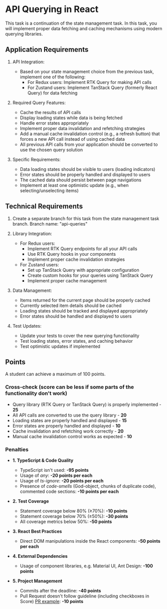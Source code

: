 # API Querying in React

This task is a continuation of the state management task. In this task, you will implement proper data fetching and caching mechanisms using modern querying libraries.

## Application Requirements

1. API Integration:

   - Based on your state management choice from the previous task, implement one of the following:
     - For Redux users: Implement RTK Query for making API calls
     - For Zustand users: Implement TanStack Query (formerly React Query) for data fetching

2. Required Query Features:

   - Cache the results of API calls
   - Display loading states while data is being fetched
   - Handle error states appropriately
   - Implement proper data invalidation and refetching strategies
   - Add a manual cache invalidation control (e.g., a refresh button) that forces a new API call instead of using cached data
   - All previous API calls from your application should be converted to use the chosen query solution

3. Specific Requirements:
   - Data loading states should be visible to users (loading indicators)
   - Error states should be properly handled and displayed to users
   - The cached data should persist between page navigations
   - Implement at least one optimistic update (e.g., when selecting/unselecting items)

## Technical Requirements

1. Create a separate branch for this task from the state management task branch. Branch name: "api-queries"

2. Library Integration:

   - For Redux users:
     - Implement RTK Query endpoints for all your API calls
     - Use RTK Query hooks in your components
     - Implement proper cache invalidation strategies
   - For Zustand users:
     - Set up TanStack Query with appropriate configuration
     - Create custom hooks for your queries using TanStack Query
     - Implement proper cache management

3. Data Management:

   - Items returned for the current page should be properly cached
   - Currently selected item details should be cached
   - Loading states should be tracked and displayed appropriately
   - Error states should be handled and displayed to users

4. Test Updates:
   - Update your tests to cover the new querying functionality
   - Test loading states, error states, and caching behavior
   - Test optimistic updates if implemented

## Points

A student can achieve a maximum of 100 points.

### Cross-check (score can be less if some parts of the functionality don't work)

- Query library (RTK Query or TanStack Query) is properly implemented - **25**
- All API calls are converted to use the query library - **20**
- Loading states are properly handled and displayed - **15**
- Error states are properly handled and displayed - **10**
- Cache invalidation and refetching work correctly - **20**
- Manual cache invalidation control works as expected - **10**

### Penalties

- **1. TypeScript & Code Quality**

  - TypeScript isn't used: **-95 points**
  - Usage of _any_: **-20 points per each**
  - Usage of _ts-ignore_: **-20 points per each**
  - Presence of _code-smells_ (God-object, chunks of duplicate code), commented code sections: **-10 points per each**

- **2. Test Coverage**

  - Statement coverage below 80% (≥70%): **-10 points**
  - Statement coverage below 70% (≥50%): **-30 points**
  - All coverage metrics below 50%: **-50 points**

- **3. React Best Practices**

  - Direct DOM manipulations inside the React components: **-50 points per each**

- **4. External Dependencies**

  - Usage of component libraries, e.g. Material UI, Ant Design: **-100 points**

- **5. Project Management**
  - Commits after the deadline: **-40 points**
  - Pull Request doesn't follow guideline (including checkboxes in Score) [PR example](https://rs.school/docs/en/pull-request-review-process#pull-request-description-must-contain-the-following): **-10 points**
